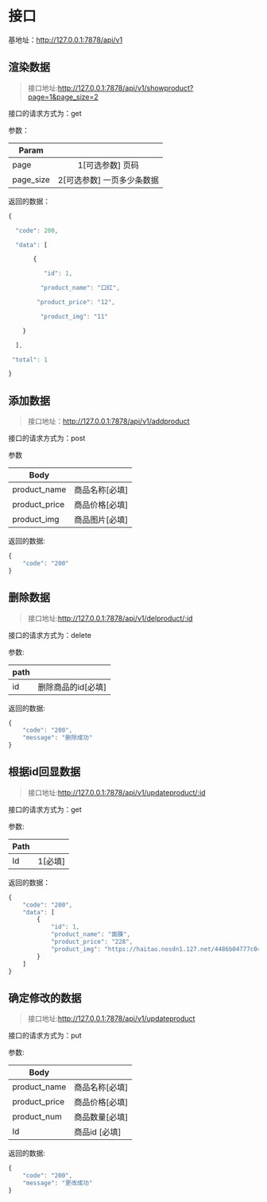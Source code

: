 # 接口

基地址：http://127.0.0.1:7878/api/v1

## 渲染数据

> 接口地址:http://127.0.0.1:7878/api/v1/showproduct?page=1&page_size=2

接口的请求方式为：get

参数：

| Param     |                            |
| --------- | :------------------------: |
| page      |      1[可选参数] 页码      |
| page_size | 2[可选参数] 一页多少条数据 |

返回的数据：

 ```javascript
{

   "code": 200,

   "data": [

        {

           "id": 1,

          "product_name": "口红",

         "product_price": "12",

          "product_img": "11"

     }

   ],

  "total": 1

}
 ```

## 添加数据

> 接口地址：http://127.0.0.1:7878/api/v1/addproduct

接口的请求方式为：post

参数

| Body          |                |
| ------------- | -------------- |
| product_name  | 商品名称[必填] |
| product_price | 商品价格[必填] |
| product_img   | 商品图片[必填] |

返回的数据:

```javascript
{
    "code": "200"
}
```

## 删除数据

>接口地址:http://127.0.0.1:7878/api/v1/delproduct/:id

接口的请求方式为：delete

参数:

| path |                    |
| ---- | :----------------: |
| id   | 删除商品的id[必填] |

返回的数据:

```javascript
{
    "code": "200",
    "message": "删除成功"
}
```

## 根据id回显数据

> 接口地址:http://127.0.0.1:7878/api/v1/updateproduct/:id

接口的请求方式为：get

参数:

| Path |         |
| :--- | ------- |
| Id   | 1[必填] |

返回的数据：

```javascript
{
    "code": "200",
    "data": [
        {
            "id": 1,
            "product_name": "面膜",
            "product_price": "228",
            "product_img": "https://haitao.nosdn1.127.net/4486b04777c04014bcc9efe4860a78f91572933912383k2lg8mcy10223.jpg?imageView&thumbnail=345x345&quality=95&type=webp"
        }
    ]
}
```

## 确定修改的数据

> 接口地址:http://127.0.0.1:7878/api/v1/updateproduct

接口的请求方式为：put

参数:

| Body          |                   |
| ------------- | ----------------- |
| product_name  | 商品名称[必填]    |
| product_price | 商品价格[必填]    |
| product_num   | 商品数量[必填]    |
| Id            | 商品id     [必填] |

返回的数据:

```javascript
{
    "code": "200",
    "message": "更改成功"
}
```

